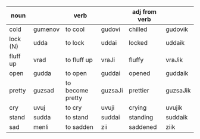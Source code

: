 | noun     |         | verb             |         | adj from verb |          |
|----------|---------|------------------|---------|---------------|----------|
| cold     | gumenov | to cool          | gudovi  | chilled       | gudovik  |
| lock (N) | udda    | to lock          | uddai   | locked        | uddaik   |
| fluff up | vrad    | to fluff up      | vraJi   | fluffy        | vraJik   |
| open     | gudda   | to open          | guddai  | opened        | guddaik  |
| pretty   | guzsad  | to become pretty | guzsaJi | prettier      | guzsaJik |
| cry      | uvuj    | to cry           | uvuji   | crying        | uvujik   |
| stand    | sudda   | to stand         | suddai  | standing      | suddaik  |
| sad      | menli   | to sadden        | zii     | saddened      | ziik     |